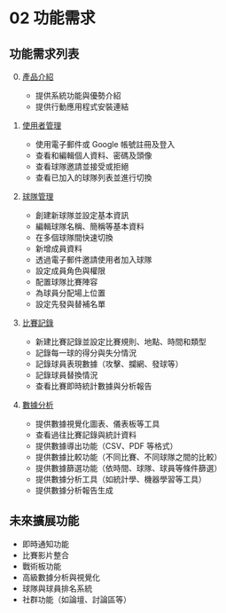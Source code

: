 # 02 功能需求

## 功能需求列表

0. [產品介紹](./02_functional_requirements/00_tw_product_page.md)

   - 提供系統功能與優勢介紹
   - 提供行動應用程式安裝連結

1. [使用者管理](./02_functional_requirements/01_tw_user_management.md)

   - 使用電子郵件或 Google 帳號註冊及登入
   - 查看和編輯個人資料、密碼及頭像
   - 查看球隊邀請並接受或拒絕
   - 查看已加入的球隊列表並進行切換

2. [球隊管理](./02_functional_requirements/02_tw_team_management.md)

   - 創建新球隊並設定基本資訊
   - 編輯球隊名稱、簡稱等基本資料
   - 在多個球隊間快速切換
   - 新增成員資料
   - 透過電子郵件邀請使用者加入球隊
   - 設定成員角色與權限
   - 配置球隊比賽陣容
   - 為球員分配場上位置
   - 設定先發與替補名單

3. [比賽記錄](./02_functional_requirements/03_tw_match_record.md)

   - 新建比賽記錄並設定比賽規則、地點、時間和類型
   - 記錄每一球的得分與失分情況
   - 記錄球員表現數據（攻擊、攔網、發球等）
   - 記錄球員替換情況
   - 查看比賽即時統計數據與分析報告

4. [數據分析](./02_functional_requirements/04_tw_data_analysis.md)

   - 提供數據視覺化圖表、儀表板等工具
   - 查看過往比賽記錄與統計資料
   - 提供數據導出功能（CSV、PDF 等格式）
   - 提供數據比較功能（不同比賽、不同球隊之間的比較）
   - 提供數據篩選功能（依時間、球隊、球員等條件篩選）
   - 提供數據分析工具（如統計學、機器學習等工具）
   - 提供數據分析報告生成

## 未來擴展功能

- 即時通知功能
- 比賽影片整合
- 戰術板功能
- 高級數據分析與視覺化
- 球隊與球員排名系統
- 社群功能（如論壇、討論區等）
